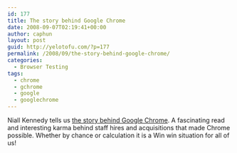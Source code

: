 ```yaml
---
id: 177
title: The story behind Google Chrome
date: 2008-09-07T02:19:41+00:00
author: caphun
layout: post
guid: http://yelotofu.com/?p=177
permalink: /2008/09/the-story-behind-google-chrome/
categories:
  - Browser Testing
tags:
  - chrome
  - gchrome
  - google
  - googlechrome
---
```

Niall Kennedy tells us [the story behind Google Chrome](http://www.niallkennedy.com/blog/2008/09/google-chrome.html). A fascinating read and interesting karma behind staff hires and acquisitions that made Chrome possible. Whether by chance or calculation it is a Win win situation for all of us!